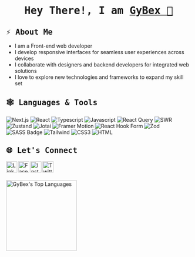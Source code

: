 <h1 align="center">
     <samp>
        Hey There!, I am
          <b>
                  <a target="_blank" href="https://gybex.dev">GyBex 👋
                  </a>
            </b>
        </samp>
</h1>

<h2>
     <samp>
         <b>
            ⚡ About Me
         </b>
     </samp>
</h2>

- I am a Front-end web developer
- I develop responsive interfaces for seamless user experiences across devices
- I collaborate with designers and backend developers for integrated web solutions
- I love to explore new technologies and frameworks to expand my skill set

<h2>
     <samp>
         <b>
             🕸 Languages & Tools
         </b>
     </samp>
</h2>

![Next.js](https://img.shields.io/badge/next.js-000000?style=for-the-badge&logo=nextdotjs&logoColor=white)
![React](https://img.shields.io/badge/-React-61DBFB?style=for-the-badge&labelColor=black&logo=react&logoColor=61DBFB)
![Typescript](https://img.shields.io/badge/Typescript-007acc?style=for-the-badge&labelColor=black&logo=typescript&logoColor=007acc)
![Javascript](https://img.shields.io/badge/Javascript-F0DB4F?style=for-the-badge&labelColor=black&logo=javascript&logoColor=F0DB4F)
![React Query](https://img.shields.io/badge/-React_Query-FF4154?style=for-the-badge&logo=react%20query&logoColor=white)
![SWR](https://img.shields.io/badge/SWR-000000?style=for-the-badge&logo=vercel&logoColor=ffffff&labelColor=000000)
![Zustand](https://img.shields.io/badge/-Zustand-FF3E00?style=for-the-badge&labelColor=black&logo=zustand&logoColor=FF3E00)
![Jotai](https://img.shields.io/badge/Jotai-000000?style=for-the-badge&logo=jotai&logoColor=ffffff&labelColor=000000)
![Framer Motion](https://img.shields.io/badge/-Framer_Motion-0055FF?style=for-the-badge&labelColor=black&logo=framer&logoColor=0055FF)
![React Hook Form](https://img.shields.io/badge/-React_Hook_Form-FF69B4?style=for-the-badge&labelColor=black&logo=react&logoColor=FF69B4)
![Zod](https://img.shields.io/badge/-Zod-0000FF?style=for-the-badge&labelColor=black&logo=zod&logoColor=0000FF)
![SASS Badge](https://img.shields.io/badge/Sass-CC6699?style=for-the-badge&logo=sass&logoColor=white)
![Tailwind](https://img.shields.io/badge/Tailwind_CSS-092749?style=for-the-badge&logo=tailwindcss&logoColor=06B6D4&labelColor=000000)
![CSS3](https://img.shields.io/badge/CSS3-1572B6?style=for-the-badge&logo=css3&logoColor=white)
![HTML](https://img.shields.io/badge/HTML5-E34F26?style=for-the-badge&logo=html5&logoColor=white)
<br>

<h2>
     <samp>
         <b>
              🌐 Let's Connect
         </b>
     </samp>
</h2>

<a href="https://www.linkedin.com/in/enock-yawson-696b71222" target="_blank">
  <img align="left" alt="Linkedin" width="30px" src="https://cdn-icons-png.flaticon.com/512/174/174857.png" />
</a>
<a href="https://www.facebook.com/gybex.enock" target="_blank">
  <img align="left" alt="Facebook" width="30px" src="https://upload.wikimedia.org/wikipedia/commons/thumb/c/cd/Facebook_logo_%28square%29.png/600px-Facebook_logo_%28square%29.png" />
</a>
<a href="https://www.instagram.com/gybex.enock" target="_blank">
  <img align="left" alt="Instagram" width="30px" src="https://upload.wikimedia.org/wikipedia/commons/thumb/a/a5/Instagram_icon.png/600px-Instagram_icon.png?20200512141346" />
</a>
<a href="https://twitter.com/gybex_enock" target="_blank">
  <img align="left" alt="Twitter" width="30px" src="https://cdn-icons-png.flaticon.com/512/733/733579.png" />
</a>
<br>
<br>
<br>
 
<img alt="GyBex's Top Languages" src="https://github-readme-stats.vercel.app/api/top-langs/?username=Yawson-Enoch&theme=gruvbox&border_color=d65d0e&layout=compact" height="192px"/>
